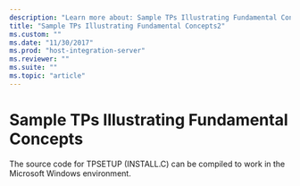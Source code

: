 ```yaml
---
description: "Learn more about: Sample TPs Illustrating Fundamental Concepts"
title: "Sample TPs Illustrating Fundamental Concepts2"
ms.custom: ""
ms.date: "11/30/2017"
ms.prod: "host-integration-server"
ms.reviewer: ""
ms.suite: ""
ms.topic: "article"
---
```

# Sample TPs Illustrating Fundamental Concepts
The source code for TPSETUP (INSTALL.C) can be compiled to work in the Microsoft Windows environment.  
  
